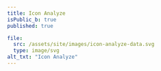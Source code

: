 ```yaml
---
title: Icon Analyze
isPublic_b: true
published: true

file:
  src: /assets/site/images/icon-analyze-data.svg
  type: image/svg
alt_txt: "Icon Analyze"
---
```

